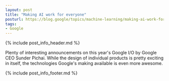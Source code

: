 ```yaml
---
layout: post
title: "Making AI work for everyone"
posturl: https://blog.google/topics/machine-learning/making-ai-work-for-everyone/
tags:
- Google
---
```


{% include post_info_header.md %}

Plenty of interesting announcements on this year's Google I/O by Google CEO Sunder Pichai. While the design of individual products is pretty exciting in itself, the technologies Google's making available is even more awesome.

<!--more-->
{% include post_info_footer.md %}
